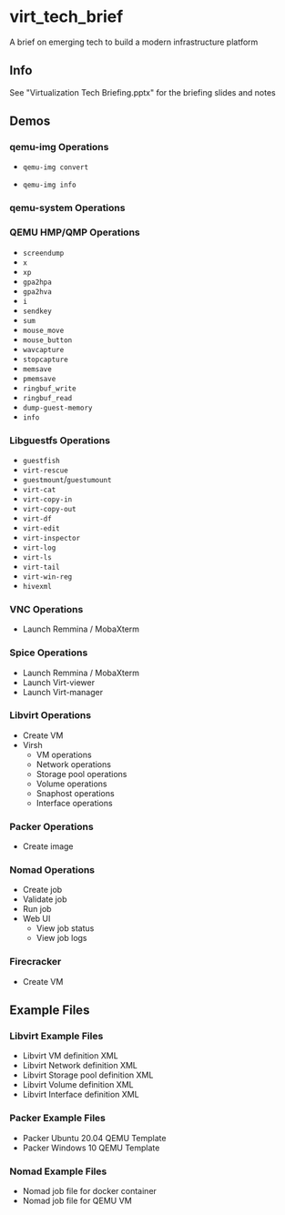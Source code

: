 # virt_tech_brief

A brief on emerging tech to build a modern infrastructure platform

## Info

See "Virtualization Tech Briefing.pptx" for the briefing slides and notes

## Demos

### qemu-img Operations

* `qemu-img convert`

* `qemu-img info`

### qemu-system Operations

### QEMU HMP/QMP Operations

* `screendump`
* `x`
* `xp`
* `gpa2hpa`
* `gpa2hva`
* `i`
* `sendkey`
* `sum`
* `mouse_move`
* `mouse_button`
* `wavcapture`
* `stopcapture`
* `memsave`
* `pmemsave`
* `ringbuf_write`
* `ringbuf_read`
* `dump-guest-memory`
* `info`

### Libguestfs Operations

* `guestfish`
* `virt-rescue`
* `guestmount`/`guestumount`
* `virt-cat`
* `virt-copy-in`
* `virt-copy-out`
* `virt-df`
* `virt-edit`
* `virt-inspector`
* `virt-log`
* `virt-ls`
* `virt-tail`
* `virt-win-reg`
* `hivexml`

### VNC Operations

* Launch Remmina / MobaXterm

### Spice Operations

* Launch Remmina / MobaXterm
* Launch Virt-viewer
* Launch Virt-manager

### Libvirt Operations

* Create VM
* Virsh
    * VM operations
    * Network operations
    * Storage pool operations
    * Volume operations
    * Snaphost operations
    * Interface operations

### Packer Operations

* Create image

### Nomad Operations

* Create job
* Validate job
* Run job
* Web UI
    * View job status
    * View job logs

### Firecracker

* Create VM

## Example Files

### Libvirt Example Files

* Libvirt VM definition XML
* Libvirt Network definition XML
* Libvirt Storage pool definition XML
* Libvirt Volume definition XML
* Libvirt Interface definition XML

### Packer Example Files

* Packer Ubuntu 20.04 QEMU Template
* Packer Windows 10 QEMU Template

### Nomad Example Files

* Nomad job file for docker container
* Nomad job file for QEMU VM

